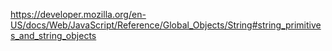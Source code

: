 <https://developer.mozilla.org/en-US/docs/Web/JavaScript/Reference/Global_Objects/String#string_primitives_and_string_objects>
